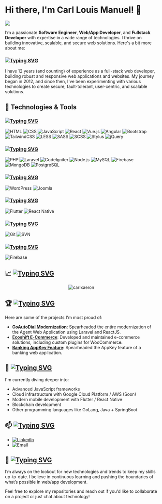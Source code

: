 # Hi there, I'm Carl Louis Manuel! 👋

![](https://komarev.com/ghpvc/?username=carlxaeron)

I’m a passionate **Software Engineer**, **Web/App Developer**, and **Fullstack Developer** with expertise in a wide range of technologies. I thrive on building innovative, scalable, and secure web solutions. Here's a bit more about me:

### [![Typing SVG](https://readme-typing-svg.demolab.com?font=IBM+Plex+Mono&weight=500&size=30&duration=6000&pause=1000&color=F7F7F7&width=435&lines=About+Me%3A)](https://carlxaeron.github.io)
I have 12 years (and counting) of experience as a full-stack web developer, building robust and responsive web applications and websites. My journey began in 2012, and since then, I've been experimenting with various technologies to create secure, fault-tolerant, user-centric, and scalable solutions.

## 🔧 Technologies & Tools

### [![Typing SVG](https://readme-typing-svg.demolab.com?font=IBM+Plex+Mono&weight=500&size=30&duration=6000&pause=1000&color=F7F7F7&width=435&lines=Frontend%20Development%3A)](https://carlxaeron.github.io)
![HTML](https://img.shields.io/badge/-HTML5-000?&logo=HTML5)
![CSS](https://img.shields.io/badge/-CSS3-000?&logo=CSS3)
![JavaScript](https://img.shields.io/badge/-JavaScript-000?&logo=JavaScript)
![React](https://img.shields.io/badge/-React-000?&logo=React)
![Vue.js](https://img.shields.io/badge/-Vue.js-000?&logo=Vue.js)
![Angular](https://img.shields.io/badge/-Angular-000?&logo=Angular)
![Bootstrap](https://img.shields.io/badge/-Bootstrap-000?&logo=Bootstrap)
![TailwindCSS](https://img.shields.io/badge/-TailwindCSS-000?&logo=TailwindCSS)
![LESS](https://img.shields.io/badge/-LESS-000?&logo=LESS)
![SASS](https://img.shields.io/badge/-SASS-000?&logo=SASS)
![SCSS](https://img.shields.io/badge/-SCSS-000?&logo=SASS)
![Stylus](https://img.shields.io/badge/-Stylus-000?&logo=Stylus)
![jQuery](https://img.shields.io/badge/-jQuery-000?&logo=jQuery)

### [![Typing SVG](https://readme-typing-svg.demolab.com?font=IBM+Plex+Mono&weight=500&size=30&duration=6000&pause=1000&color=F7F7F7&width=435&lines=Backend%20Development%3A)](https://carlxaeron.github.io)
![PHP](https://img.shields.io/badge/-PHP-000?&logo=PHP)
![Laravel](https://img.shields.io/badge/-Laravel-000?&logo=Laravel)
![CodeIgniter](https://img.shields.io/badge/-CodeIgniter-000?&logo=CodeIgniter)
![Node.js](https://img.shields.io/badge/-Node.js-000?&logo=Node.js)
![MySQL](https://img.shields.io/badge/-MySQL-000?&logo=MySQL)
![Firebase](https://img.shields.io/badge/-Firebase-000?&logo=Firebase)
![MongoDB](https://img.shields.io/badge/-MongoDB-000?&logo=MongoDB)
![PostgreSQL](https://img.shields.io/badge/-PostgreSQL-000?&logo=PostgreSQL)

### [![Typing SVG](https://readme-typing-svg.demolab.com?font=IBM+Plex+Mono&weight=500&size=30&duration=6000&pause=1000&color=F7F7F7&width=435&lines=CMS%3A)](https://carlxaeron.github.io)
![WordPress](https://img.shields.io/badge/-WordPress-000?&logo=WordPress)
![Joomla](https://img.shields.io/badge/-Joomla-000?&logo=Joomla)

### [![Typing SVG](https://readme-typing-svg.demolab.com?font=IBM+Plex+Mono&weight=500&size=30&duration=6000&pause=1000&color=F7F7F7&width=435&lines=Mobile%20Development%3A)](https://carlxaeron.github.io)
![Flutter](https://img.shields.io/badge/-Flutter-000?&logo=Flutter)
![React Native](https://img.shields.io/badge/-React%20Native-000?&logo=React)

### [![Typing SVG](https://readme-typing-svg.demolab.com?font=IBM+Plex+Mono&weight=500&size=30&duration=6000&pause=1000&color=F7F7F7&width=435&lines=Version%20Control%3A)](https://carlxaeron.github.io)
![Git](https://img.shields.io/badge/-Git-000?&logo=Git)
![SVN](https://img.shields.io/badge/-SVN-000?&logo=Subversion)

### [![Typing SVG](https://readme-typing-svg.demolab.com?font=IBM+Plex+Mono&weight=500&size=30&duration=6000&pause=1000&color=F7F7F7&width=435&lines=DevOps)](https://carlxaeron.github.io)
![Firebase](https://img.shields.io/badge/-Firebase-000?&logo=Firebase)

## 📈 [![Typing SVG](https://readme-typing-svg.demolab.com?font=IBM+Plex+Mono&weight=500&size=30&duration=6000&pause=1000&color=F7F7F7&width=435&lines=Gihub%20Stats%3A)](https://carlxaeron.github.io)

<!-- <p align="center"> <img src=https://github-readme-stats.vercel.app/api?username=carlxaeron&show_icons=true&theme=radical alt=carlxaeron /> </p> -->
<!-- <p align="center"> <img src=https://github-readme-streak-stats.herokuapp.com?user=carlxaeron alt=carlxaeron /> </p> -->
<p align="center"> <img src=https://github-readme-stats.vercel.app/api?username=carlxaeron&show_icons=true alt=carlxaeron /> </p>

## 🏆 [![Typing SVG](https://readme-typing-svg.demolab.com?font=IBM+Plex+Mono&weight=500&size=30&duration=6000&pause=1000&color=F7F7F7&width=435&lines=Projects)](https://carlxaeron.github.io)

Here are some of the projects I'm most proud of:

- [**GoAutoDial Modernization**](https://carlxaeron.github.io/#projects): Spearheaded the entire modernization of the Agent Web Application using Laravel and ReactJS.
- [**Ecoshift E-Commerce**](https://carlxaeron.github.io/#projects): Developed and maintained e-commerce solutions, including custom plugins for WooCommerce.
- [**Banking AppKey Feature**](https://carlxaeron.github.io/#projects): Spearheaded the AppKey feature of a banking web application.

## 🌱 [![Typing SVG](https://readme-typing-svg.demolab.com?font=IBM+Plex+Mono&weight=500&size=30&duration=6000&pause=1000&color=F7F7F7&width=435&lines=Currently%20Learning)](https://carlxaeron.github.io)

I'm currently diving deeper into:

- Advanced JavaScript frameworks
- Cloud infrastructure with Google Cloud Platform / AWS (Soon)
- Modern mobile development with Flutter / React Native
- Blockchain development
- Other programming languages like GoLang, Java + SpringBoot

## 📫 [![Typing SVG](https://readme-typing-svg.demolab.com?font=IBM+Plex+Mono&weight=500&size=30&duration=6000&pause=1000&color=F7F7F7&width=435&lines=How%20To%20Reach%20Me)](https://carlxaeron.github.io)

- [![LinkedIn](https://img.shields.io/badge/-LinkedIn-0077B5?&logo=linkedin&logoColor=white&link=https://www.linkedin.com/in/carl-louis-manuel)](https://www.linkedin.com/in/carl-louis-manuel)
- [![Email](https://img.shields.io/badge/-Email-D14836?&logo=Gmail&logoColor=white&link=mailto:carllouismanuel09@gmail.com)](mailto:carllouismanuel09@gmail.com)

## 🎉 [![Typing SVG](https://readme-typing-svg.demolab.com?font=IBM+Plex+Mono&weight=500&size=30&duration=6000&pause=1000&color=F7F7F7&width=435&lines=Fun%20Fact)](https://carlxaeron.github.io)

I’m always on the lookout for new technologies and trends to keep my skills up-to-date. I believe in continuous learning and pushing the boundaries of what’s possible in web/app development.

Feel free to explore my repositories and reach out if you'd like to collaborate on a project or just chat about technology!
